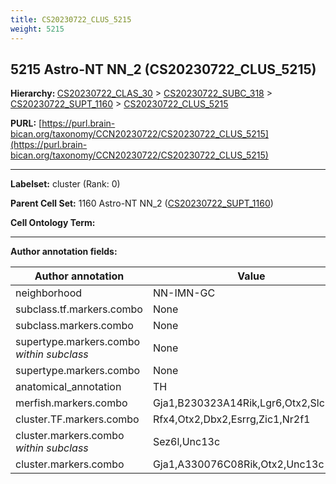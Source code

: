 ```yaml
---
title: CS20230722_CLUS_5215
weight: 5215
---
```

## 5215 Astro-NT NN_2 (CS20230722_CLUS_5215)
<b>Hierarchy: </b>
[CS20230722_CLAS_30](../CS20230722_CLAS_30) >
[CS20230722_SUBC_318](../CS20230722_SUBC_318) >
[CS20230722_SUPT_1160](../CS20230722_SUPT_1160) >
[CS20230722_CLUS_5215](../CS20230722_CLUS_5215)

**PURL:** [https://purl.brain-bican.org/taxonomy/CCN20230722/CS20230722_CLUS_5215](https://purl.brain-bican.org/taxonomy/CCN20230722/CS20230722_CLUS_5215)

---


**Labelset:** cluster (Rank: 0)

**Parent Cell Set:** 1160 Astro-NT NN_2 ([CS20230722_SUPT_1160](../CS20230722_SUPT_1160))



**Cell Ontology Term:** 

[MARKER GENES.]: #


---

[TRANSFERRED ANNOTATIONS.]: #


[AUTHOR ANNOTATION FIELDS.]: #


**Author annotation fields:**

| Author annotation | Value |
|-------------------|-------|
|neighborhood|NN-IMN-GC|
|subclass.tf.markers.combo|None|
|subclass.markers.combo|None|
|supertype.markers.combo _within subclass_|None|
|supertype.markers.combo|None|
|anatomical_annotation|TH|
|merfish.markers.combo|Gja1,B230323A14Rik,Lgr6,Otx2,Slc7a10|
|cluster.TF.markers.combo|Rfx4,Otx2,Dbx2,Esrrg,Zic1,Nr2f1|
|cluster.markers.combo _within subclass_|Sez6l,Unc13c|
|cluster.markers.combo|Gja1,A330076C08Rik,Otx2,Unc13c|
